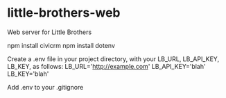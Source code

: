 # little-brothers-web
Web server for Little Brothers

npm install civicrm
npm install dotenv

Create a .env file in your project directory, with your LB_URL, LB_API_KEY, LB_KEY, as follows:
LB_URL='http://example.com'
LB_API_KEY='blah'
LB_KEY='blah'

Add .env to your .gitignore